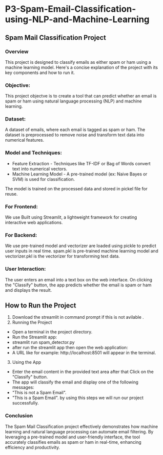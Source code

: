 # P3-Spam-Email-Classification-using-NLP-and-Machine-Learning

## Spam Mail Classification Project

### Overview
This project is designed to classify emails as either spam or ham using a machine learning model. Here's a concise explanation of the project with its key components and how to run it.


### Objective:
This project objectve is to create a tool that can predict whether an email is spam or ham using natural language processing (NLP) and machine learning.

### Dataset:

A dataset of emails, where each email is tagged as spam or ham.
The dataset is preprocessed to remove noise and transform text data into numerical features.

### Model and Techniques:

- Feature Extraction - Techniques like TF-IDF or Bag of Words convert text into numerical vectors.
- Machine Learning Model - A pre-trained model (ex: Naive Bayes or SVM) is used for classification.

The model is trained on the processed data and stored in pickel file for reuse.
### For Frontend:

We use Built using Streamlit, a lightweight framework for creating interactive web applications.

### For Backend:

We use pre-trained model and vectorizer are loaded using pickle to predict user inputs in real time.
spam.pkl is pre-trained machine learning model and vectorizer.pkl is the vectorizer for transforming text data.

### User Interaction:

The user enters an email into a text box on the web interface.
On clicking the "Classify" button, the app predicts whether the email is spam or ham and displays the result.

## How to Run the Project

1. Download the streamlit in command prompt if this is not avilable .
2. Running the Project
- Open a terminal in the project directory.
- Run the Streamlit app:
- streamlit run spam_detector.py
- after run the streamlit app then open the web application:
- A URL like for example: http://localhost:8501 will appear in the terminal.
3. Using the App
- Enter the email content in the provided text area after that Click on the "Classify" button.
- The app will classify the email and display one of the following messages:
- "This is not a Spam Email".
- "This is a Spam Email".
  by using this steps we will run our project successfully.

### Conclusion
The Spam Mail Classification project effectively demonstrates how machine learning and natural language processing can automate email filtering. By leveraging a pre-trained model and user-friendly interface, the tool accurately classifies emails as spam or ham in real-time, enhancing efficiency and productivity. 





